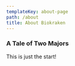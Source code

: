 ```yaml
---
templateKey: about-page
path: /about
title: About Biokraken
---
```

### A Tale of Two Majors



This is just the start!
